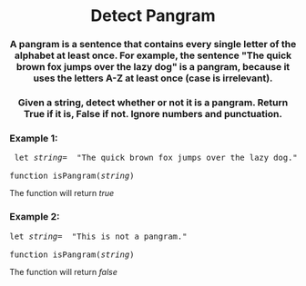 <div align = "center">

# Detect Pangram

</div>

<div align = "center">

<h3>A pangram is a sentence that contains every single letter of the alphabet at least once. For example, the sentence "The quick brown fox jumps over the lazy dog" is a pangram, because it uses the letters A-Z at least once (case is irrelevant).</h3>

<h3>Given a string, detect whether or not it is a pangram. Return True if it is, False if not. Ignore numbers and punctuation.</h3>

</div>

<h3>Example 1:</h3>

<pre> let <em>string</em>=&nbsp;&nbsp;"The quick brown fox jumps over the lazy dog." 

function isPangram(<em>string</em>)</pre>
<p>The function will return <em>true</em></p>

<h3>Example 2:</h3>

<pre>let <em>string</em>=&nbsp;&nbsp;"This is not a pangram."

function isPangram(<em>string</em>)</pre>
<p>The function will return <em>false</em></p>
